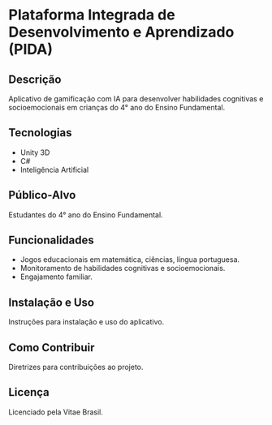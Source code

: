 # Plataforma Integrada de Desenvolvimento e Aprendizado (PIDA)

## Descrição
Aplicativo de gamificação com IA para desenvolver habilidades cognitivas e socioemocionais em crianças do 4° ano do Ensino Fundamental.

## Tecnologias
- Unity 3D
- C#
- Inteligência Artificial

## Público-Alvo
Estudantes do 4° ano do Ensino Fundamental.

## Funcionalidades
- Jogos educacionais em matemática, ciências, língua portuguesa.
- Monitoramento de habilidades cognitivas e socioemocionais.
- Engajamento familiar.

## Instalação e Uso
Instruções para instalação e uso do aplicativo.

## Como Contribuir
Diretrizes para contribuições ao projeto.

## Licença
Licenciado pela Vitae Brasil.
